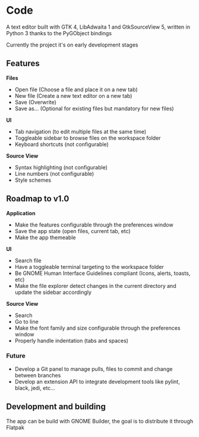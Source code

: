 # Code

A text editor built with GTK 4, LibAdwaita 1 and GtkSourceView 5, written in Python 3 thanks to the PyGObject bindings

Currently the project it's on early development stages

## Features

  **Files**
  - Open file (Choose a file and place it on a new tab)
  - New file (Create a new text editor on a new tab)
  - Save (Overwrite)
  - Save as... (Optional for existing files but mandatory for new files)

  **UI**
  - Tab navigation (to edit multiple files at the same time)
  - Toggleable sidebar to browse files on the workspace folder
  - Keyboard shortcuts (not configurable)

  **Source View**
  - Syntax highlighting (not configurable)
  - Line numbers (not configurable)
  - Style schemes

## Roadmap to v1.0

  **Application**
  - Make the features configurable through the preferences window
  - Save the app state (open files, current tab, etc)
  - Make the app themeable

  **UI**
  - Search file
  - Have a toggleable terminal targeting to the workspace folder
  - Be GNOME Human Interface Guidelines compliant (Icons, alerts, toasts, etc)
  - Make the file explorer detect changes in the current directory and update the sidebar accordingly

  **Source View**
  - Search
  - Go to line
  - Make the font family and size configurable through the preferences window
  - Properly handle indentation (tabs and spaces)

### Future
  - Develop a Git panel to manage pulls, files to commit and change between branches
  - Develop an extension API to integrate development tools like pylint, black, jedi, etc...

## Development and building
  The app can be build with GNOME Builder, the goal is to distribute it through Flatpak
